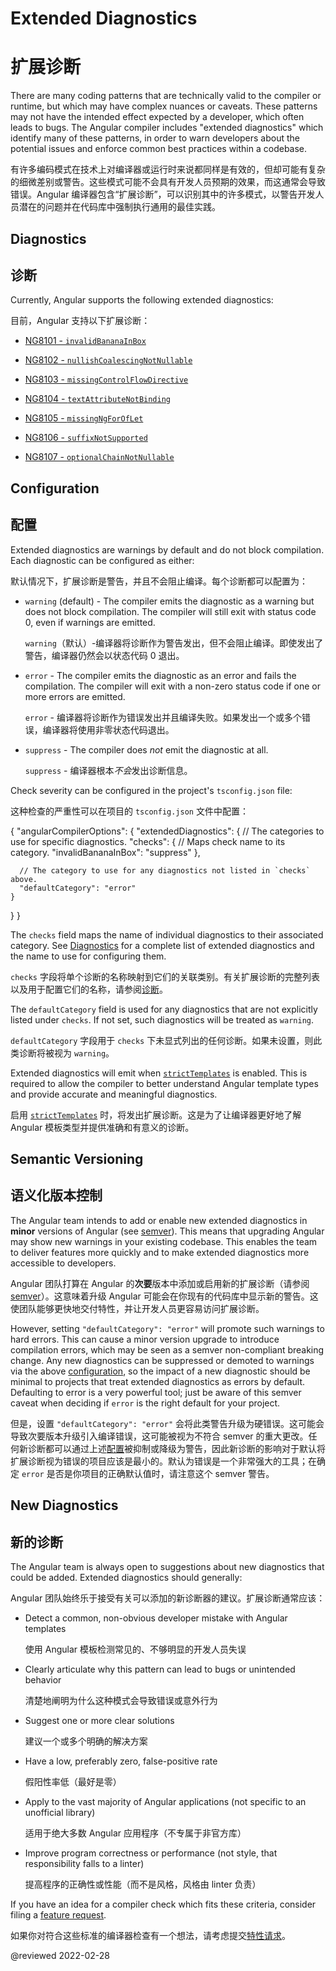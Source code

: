 # Extended Diagnostics

# 扩展诊断

There are many coding patterns that are technically valid to the compiler or runtime, but which may have complex nuances or caveats.
These patterns may not have the intended effect expected by a developer, which often leads to bugs.
The Angular compiler includes "extended diagnostics" which identify many of these patterns, in order to warn developers about the potential issues and enforce common best practices within a codebase.

有许多编码模式在技术上对编译器或运行时来说都同样是有效的，但却可能有复杂的细微差别或警告。这些模式可能不会具有开发人员预期的效果，而这通常会导致错误。Angular 编译器包含“扩展诊断”，可以识别其中的许多模式，以警告开发人员潜在的问题并在代码库中强制执行通用的最佳实践。

## Diagnostics

## 诊断

Currently, Angular supports the following extended diagnostics:

目前，Angular 支持以下扩展诊断：

* [NG8101 - `invalidBananaInBox`](extended-diagnostics/NG8101)

* [NG8102 - `nullishCoalescingNotNullable`](extended-diagnostics/NG8102)

* [NG8103 - `missingControlFlowDirective`](extended-diagnostics/NG8103)

* [NG8104 - `textAttributeNotBinding`](extended-diagnostics/NG8104)

* [NG8105 - `missingNgForOfLet`](extended-diagnostics/NG8105)

* [NG8106 - `suffixNotSupported`](extended-diagnostics/NG8106)

* [NG8107 - `optionalChainNotNullable`](extended-diagnostics/NG8107)

## Configuration

## 配置

Extended diagnostics are warnings by default and do not block compilation.
Each diagnostic can be configured as either:

默认情况下，扩展诊断是警告，并且不会阻止编译。每个诊断都可以配置为：

* `warning` (default) - The compiler emits the diagnostic as a warning but does not block
  compilation. The compiler will still exit with status code 0, even if warnings are emitted.

  `warning`（默认）-编译器将诊断作为警告发出，但不会阻止编译。即使发出了警告，编译器仍然会以状态代码 0 退出。

* `error` - The compiler emits the diagnostic as an error and fails the compilation.
  The compiler will exit with a non-zero status code if one or more errors are emitted.

  `error` - 编译器将诊断作为错误发出并且编译失败。如果发出一个或多个错误，编译器将使用非零状态代码退出。

* `suppress` - The compiler does *not* emit the diagnostic at all.

  `suppress` - 编译器根本*不会*发出诊断信息。

Check severity can be configured in the project's `tsconfig.json` file:

这种检查的严重性可以在项目的 `tsconfig.json` 文件中配置：

<code-example format="jsonc" language="jsonc">

{
  "angularCompilerOptions": {
    "extendedDiagnostics": {
      // The categories to use for specific diagnostics.
      "checks": {
        // Maps check name to its category.
        "invalidBananaInBox": "suppress"
      },

      // The category to use for any diagnostics not listed in `checks` above.
      "defaultCategory": "error"
    }
  }
}

</code-example>

The `checks` field maps the name of individual diagnostics to their associated category.
See [Diagnostics](#diagnostics) for a complete list of extended diagnostics and the name to use for configuring them.

`checks` 字段将单个诊断的名称映射到它们的关联类别。有关扩展诊断的完整列表以及用于配置它们的名称，请参阅[诊断](#diagnostics)。

The `defaultCategory` field is used for any diagnostics that are not explicitly listed under `checks`.
If not set, such diagnostics will be treated as `warning`.

`defaultCategory` 字段用于 `checks` 下未显式列出的任何诊断。如果未设置，则此类诊断将被视为 `warning`。

Extended diagnostics will emit when [`strictTemplates`](guide/template-typecheck#strict-mode) is enabled.
This is required to allow the compiler to better understand Angular template types and provide accurate and meaningful diagnostics.

启用 [`strictTemplates`](guide/template-typecheck#strict-mode) 时，将发出扩展诊断。这是为了让编译器更好地了解 Angular 模板类型并提供准确和有意义的诊断。

## Semantic Versioning

## 语义化版本控制

The Angular team intends to add or enable new extended diagnostics in **minor** versions of Angular (see [semver](https://docs.npmjs.com/about-semantic-versioning)).
This means that upgrading Angular may show new warnings in your existing codebase.
This enables the team to deliver features more quickly and to make extended diagnostics more accessible to developers.

Angular 团队打算在 Angular 的**次要**版本中添加或启用新的扩展诊断（请参阅[semver](https://docs.npmjs.com/about-semantic-versioning)）。这意味着升级 Angular 可能会在你现有的代码库中显示新的警告。这使团队能够更快地交付特性，并让开发人员更容易访问扩展诊断。

However, setting `"defaultCategory": "error"` will promote such warnings to hard errors.
This can cause a minor version upgrade to introduce compilation errors, which may be seen as a semver non-compliant breaking change.
Any new diagnostics can be suppressed or demoted to warnings via the above [configuration](#configuration), so the impact of a new diagnostic should be minimal to
projects that treat extended diagnostics as errors by default.
Defaulting to error is a very powerful tool; just be aware of this semver caveat when deciding if `error` is the right default for your project.

但是，设置 `"defaultCategory": "error"` 会将此类警告升级为硬错误。这可能会导致次要版本升级引入编译错误，这可能被视为不符合 semver 的重大更改。任何新诊断都可以通过上述[配置](#configuration)被抑制或降级为警告，因此新诊断的影响对于默认将扩展诊断视为错误的项目应该是最小的。默认为错误是一个非常强大的工具；在确定 `error` 是否是你项目的正确默认值时，请注意这个 semver 警告。

## New Diagnostics

## 新的诊断

The Angular team is always open to suggestions about new diagnostics that could be added.
Extended diagnostics should generally:

Angular 团队始终乐于接受有关可以添加的新诊断器的建议。扩展诊断通常应该：

* Detect a common, non-obvious developer mistake with Angular templates

  使用 Angular 模板检测常见的、不够明显的开发人员失误

* Clearly articulate why this pattern can lead to bugs or unintended behavior

  清楚地阐明为什么这种模式会导致错误或意外行为

* Suggest one or more clear solutions

  建议一个或多个明确的解决方案

* Have a low, preferably zero, false-positive rate

  假阳性率低（最好是零）

* Apply to the vast majority of Angular applications (not specific to an unofficial library)

  适用于绝大多数 Angular 应用程序（不专属于非官方库）

* Improve program correctness or performance (not style, that responsibility falls to a linter)

  提高程序的正确性或性能（而不是风格，风格由 linter 负责）

If you have an idea for a compiler check which fits these criteria, consider filing a [feature request](https://github.com/angular/angular/issues/new?template=2-feature-request.yaml).

如果你对符合这些标准的编译器检查有一个想法，请考虑提交[特性请求](https://github.com/angular/angular/issues/new?template=2-feature-request.yaml)。

<!-- links -->

<!-- external links -->

<!-- end links -->

@reviewed 2022-02-28
